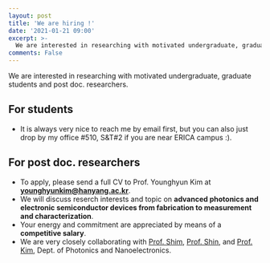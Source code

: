 ```yaml
---
layout: post
title: 'We are hiring !'
date: '2021-01-21 09:00'
excerpt: >-
  We are interested in researching with motivated undergraduate, graduate students and post doc. researchers. 
comments: False
---
```


We are interested in researching with motivated undergraduate, graduate students and post doc. researchers.

## For students
- It is always very nice to reach me by email first, but you can also just drop by my office #510, S&T#2 if you are near ERICA campus :).

## For post doc. researchers
- To apply, please send a full CV to Prof. Younghyun Kim at **younghyunkim@hanyang.ac.kr**.
- We will discuss reserch interests and topic on **advanced photonics and electronic semiconductor devices from fabrication to measurement and characterization**.
- Your energy and commitment are appreciated by means of a **competitive salary**.
- We are very closely collaborating with [Prof. Shim](http://spl.hanyang.ac.kr/), [Prof. Shin](http://spl.hanyang.ac.kr/), and [Prof. Kim](http://anrlab.hanyang.ac.kr/), Dept. of Photonics and Nanoelectronics.